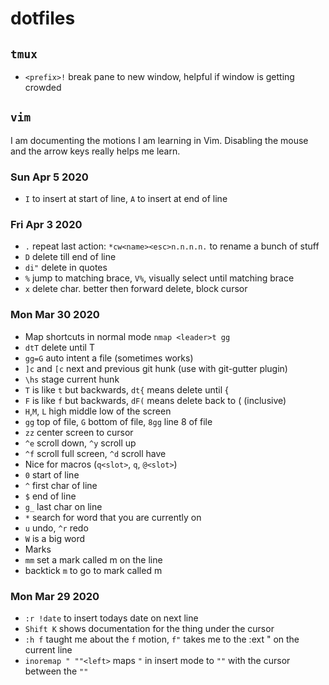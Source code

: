 # dotfiles
## `tmux`

 - `<prefix>!` break pane to new window, helpful if window is getting crowded

## `vim`
I am documenting the motions I am learning in Vim. Disabling the mouse and the arrow keys really helps me learn.



### Sun Apr  5 2020
 - `I` to insert at start of line, `A` to insert at end of line

### Fri Apr  3 2020
 - `.` repeat last action: `*cw<name><esc>n.n.n.n.` to rename a bunch of stuff
 - `D` delete till end of line
 - `di"` delete in quotes 
 - `%` jump to matching brace, `V%`, visually select until matching brace
 - `x` delete char. better then forward delete, block cursor

### Mon Mar 30 2020  
- Map shortcuts in normal mode `nmap <leader>t gg` 
- `dtT` delete until T
- `gg=G` auto intent a file (sometimes works)
- `]c` and `[c` next and previous git hunk (use with git-gutter plugin)
- `\hs` stage current hunk
- `T` is like `t` but backwards, `dt{` means delete until {
- `F` is like `f` but backwards, `dF(` means delete back to ( (inclusive)
- `H`,`M`, `L` high middle low of the screen
- `gg` top of file, `G` bottom of file, `8gg` line 8 of file
- `zz` center screen to cursor
- `^e` scroll down, `^y` scroll up
- `^f` scroll full screen, `^d` scroll have
- Nice for macros (`q<slot>`, `q`, `@<slot>`)
- `0` start of line
- `^` first char of line
- `$` end of line
- `g_` last char on line
- `*` search for word that you are currently on
- `u` undo, `^r` redo
- `W` is a big word
- Marks
- `mm` set a mark called m on the line
- backtick `m` to go to mark called m

### Mon Mar 29 2020
- `:r !date` to insert todays date on next line
- `Shift K` shows documentation for the thing under the cursor
- `:h f` taught me about the `f` motion, `f"` takes me to the :ext " on the current line
- `inoremap " ""<left>` maps `"` in insert mode to `""` with the cursor between the `""`
